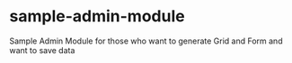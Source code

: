 # sample-admin-module
Sample Admin Module for those who want to generate Grid and Form and want to save data
